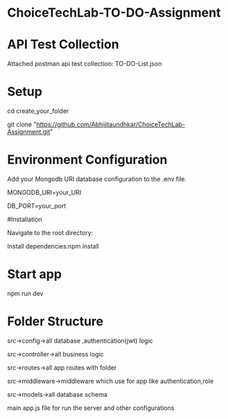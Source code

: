# ChoiceTechLab-TO-DO-Assignment

# API Test Collection

Attached postman api test collection: TO-DO-List.json

# Setup

cd create_your_folder

git clone "https://github.com/Abhijitaundhkar/ChoiceTechLab-Assignment.git"

# Environment Configuration

Add your Mongodb URI database configuration to the .env file.

MONGODB_URI=your_URI

DB_PORT=your_port

#Installation

Navigate to the root directory:

Install dependencies:npm install

# Start app

npm run dev

# Folder Structure

src->config->all database ,authentication(jwt) logic

src->controller->all business logic

src->routes->all app routes with folder

src->middleware->middleware which use for app like
authentication,role

src->models->all database schema

main app.js file for run the server and other configurations

